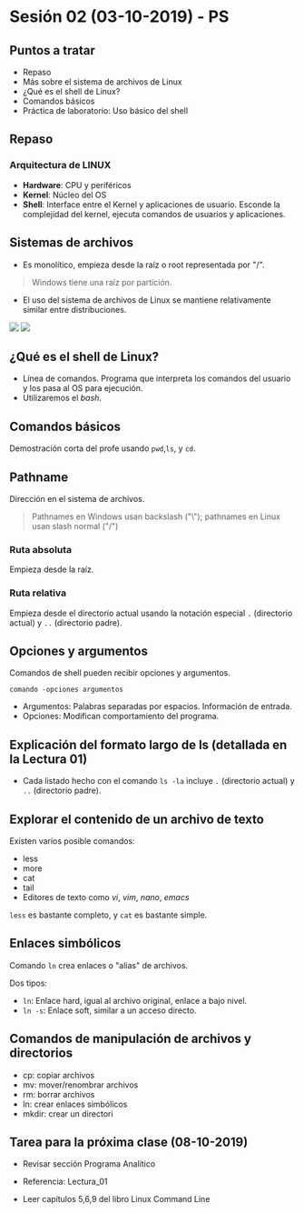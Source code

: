 # Sesión 02 (03-10-2019) - PS

## Puntos a tratar

* Repaso
* Más sobre el sistema de archivos de Linux
* ¿Qué es el shell de Linux?
* Comandos básicos
* Práctica de laboratorio: Uso básico del shell


## Repaso
### Arquitectura de LINUX

* **Hardware**: CPU y periféricos
* **Kernel**: Núcleo del OS
* **Shell**: Interface entre el Kernel y aplicaciones de usuario. Esconde la
complejidad del kernel, ejecuta comandos de usuarios y aplicaciones.

## Sistemas de archivos
* Es monolítico, empieza desde la raíz o root representada por "/".
> Windows tiene una raíz por partición.

* El uso del sistema de archivos de Linux se mantiene relativamente similar
entre distribuciones.

![](https://i.imgur.com/4l306vL.png)
![](https://i.imgur.com/PoZqdDj.png)

## ¿Qué es el shell de Linux?

* Línea de comandos. Programa que interpreta los comandos del usuario y los
pasa al OS para ejecución.
* Utilizaremos el *bash*.

## Comandos básicos
Demostración corta del profe usando
`pwd`,`ls`, y `cd`.

## Pathname
Dirección en el sistema de archivos.
> Pathnames en Windows usan backslash ("\\"); pathnames en Linux usan slash
normal ("/")

### Ruta absoluta
Empieza desde la raíz.

### Ruta relativa
Empieza desde el directorio actual usando la notación especial `.` (directorio actual) y `..` (directorio padre).

## Opciones y argumentos
Comandos de shell pueden recibir opciones y argumentos.

`comando -opciones argumentos`

* Argumentos: Palabras separadas por espacios. Información de entrada.
* Opciones: Modifican comportamiento del programa.

## Explicación del formato largo de ls (detallada en la Lectura 01)
* Cada listado hecho con el comando `ls -la` incluye `.` (directorio actual) y `..` (directorio padre).

## Explorar el contenido de un archivo de texto
Existen varios posible comandos:
* less
* more
* cat
* tail
* Editores de texto como *vi*, *vim*, *nano*, *emacs*

`less` es bastante completo, y `cat` es bastante simple.

## Enlaces simbólicos
Comando `ln` crea enlaces o "alias" de archivos.

Dos tipos:
* `ln`: Enlace hard, igual al archivo original, enlace a bajo nivel.
* `ln -s`: Enlace soft, similar a un acceso directo.

## Comandos de manipulación de archivos y directorios
* cp: copiar archivos
* mv: mover/renombrar archivos
* rm: borrar archivos
* ln: crear enlaces simbólicos
* mkdir: crear un directori

## Tarea para la próxima clase (08-10-2019)
* Revisar sección Programa Analítico
* Referencia: Lectura_01

* Leer capítulos 5,6,9 del libro Linux Command Line
